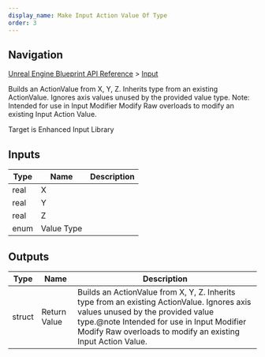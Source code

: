 ```yaml
---
display_name: Make Input Action Value Of Type
order: 3
---
```

## Navigation

[Unreal Engine Blueprint API Reference](https://dev.epicgames.com/documentation/en-us/unreal-engine/BlueprintAPI) > [Input](https://dev.epicgames.com/documentation/en-us/unreal-engine/BlueprintAPI/Input)

Builds an ActionValue from X, Y, Z. Inherits type from an existing ActionValue. Ignores axis values unused by the provided value type.
Note: Intended for use in Input Modifier Modify Raw overloads to modify an existing Input Action Value.

Target is Enhanced Input Library

## Inputs

| Type | Name | Description |
| --- | --- | --- |
| real | X |  |
| real | Y |  |
| real | Z |  |
| enum | Value Type |  |

## Outputs

| Type | Name | Description |
| --- | --- | --- |
| struct | Return Value | Builds an ActionValue from X, Y, Z. Inherits type from an existing ActionValue. Ignores axis values unused by the provided value type.@note Intended for use in Input Modifier Modify Raw overloads to modify an existing Input Action Value. |
